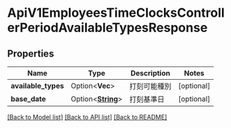 # ApiV1EmployeesTimeClocksControllerPeriodAvailableTypesResponse

## Properties

Name | Type | Description | Notes
------------ | ------------- | ------------- | -------------
**available_types** | Option<**Vec<String>**> | 打刻可能種別 | [optional]
**base_date** | Option<[**String**](string.md)> | 打刻基準日 | [optional]

[[Back to Model list]](../README.md#documentation-for-models) [[Back to API list]](../README.md#documentation-for-api-endpoints) [[Back to README]](../README.md)


